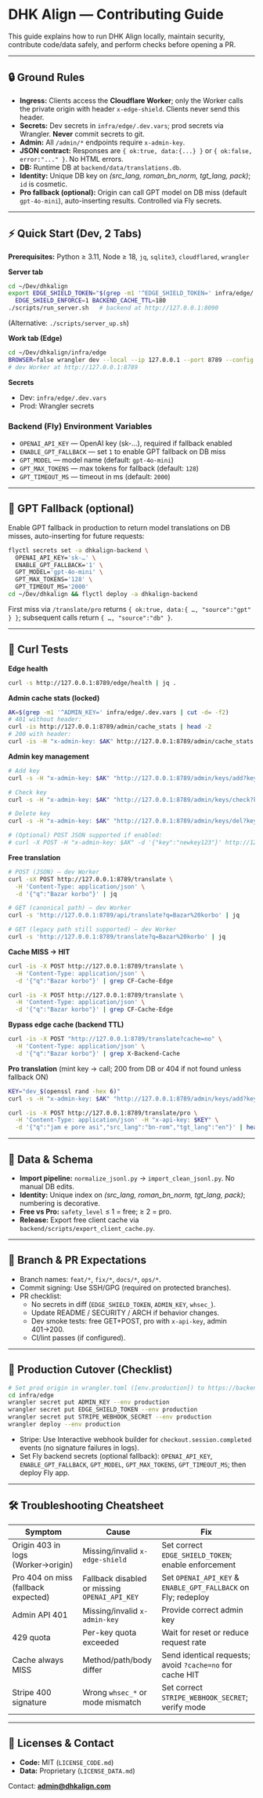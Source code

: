# DHK Align — Contributing Guide

This guide explains how to run DHK Align locally, maintain security, contribute code/data safely, and perform checks before opening a PR.

---

## 🔒 Ground Rules
- **Ingress:** Clients access the **Cloudflare Worker**; only the Worker calls the private origin with header `x-edge-shield`. Clients never send this header.
- **Secrets:** Dev secrets in `infra/edge/.dev.vars`; prod secrets via Wrangler. **Never** commit secrets to git.
- **Admin:** All `/admin/*` endpoints require `x-admin-key`.
- **JSON contract:** Responses are `{ ok:true, data:{...} }` or `{ ok:false, error:"..." }`. No HTML errors.
- **DB:** Runtime DB at `backend/data/translations.db`.
- **Identity:** Unique DB key on *(src_lang, roman_bn_norm, tgt_lang, pack)*; `id` is cosmetic.
- **Pro fallback (optional):** Origin can call GPT model on DB miss (default `gpt-4o-mini`), auto-inserting results. Controlled via Fly secrets.

---

## ⚡ Quick Start (Dev, 2 Tabs)

**Prerequisites:** Python ≥ 3.11, Node ≥ 18, `jq`, `sqlite3`, `cloudflared`, `wrangler`

**Server tab**
```bash
cd ~/Dev/dhkalign
export EDGE_SHIELD_TOKEN="$(grep -m1 '^EDGE_SHIELD_TOKEN=' infra/edge/.dev.vars | cut -d= -f2)" \
  EDGE_SHIELD_ENFORCE=1 BACKEND_CACHE_TTL=180
./scripts/run_server.sh   # backend at http://127.0.0.1:8090
```
(Alternative: `./scripts/server_up.sh`)

**Work tab (Edge)**
```bash
cd ~/Dev/dhkalign/infra/edge
BROWSER=false wrangler dev --local --ip 127.0.0.1 --port 8789 --config wrangler.toml
# dev Worker at http://127.0.0.1:8789
```

**Secrets**
- Dev: `infra/edge/.dev.vars`  
- Prod: Wrangler secrets

### Backend (Fly) Environment Variables
- `OPENAI_API_KEY` — OpenAI key (sk-…), required if fallback enabled
- `ENABLE_GPT_FALLBACK` — set `1` to enable GPT fallback on DB miss
- `GPT_MODEL` — model name (default: `gpt-4o-mini`)
- `GPT_MAX_TOKENS` — max tokens for fallback (default: `128`)
- `GPT_TIMEOUT_MS` — timeout in ms (default: `2000`)

---

## 🤖 GPT Fallback (optional)

Enable GPT fallback in production to return model translations on DB misses, auto-inserting for future requests:

```bash
flyctl secrets set -a dhkalign-backend \
  OPENAI_API_KEY='sk-…' \
  ENABLE_GPT_FALLBACK='1' \
  GPT_MODEL='gpt-4o-mini' \
  GPT_MAX_TOKENS='128' \
  GPT_TIMEOUT_MS='2000'
cd ~/Dev/dhkalign && flyctl deploy -a dhkalign-backend
```

First miss via `/translate/pro` returns `{ ok:true, data:{ …, "source":"gpt" } }`; subsequent calls return `{ …, "source":"db" }`.

---

## 🧪 Curl Tests

**Edge health**
```bash
curl -s http://127.0.0.1:8789/edge/health | jq .
```

**Admin cache stats (locked)**
```bash
AK=$(grep -m1 '^ADMIN_KEY=' infra/edge/.dev.vars | cut -d= -f2)
# 401 without header:
curl -is http://127.0.0.1:8789/admin/cache_stats | head -2
# 200 with header:
curl -is -H "x-admin-key: $AK" http://127.0.0.1:8789/admin/cache_stats | head -2
```

**Admin key management**
```bash
# Add key
curl -s -H "x-admin-key: $AK" "http://127.0.0.1:8789/admin/keys/add?key=newkey123" | jq .

# Check key
curl -s -H "x-admin-key: $AK" "http://127.0.0.1:8789/admin/keys/check?key=newkey123" | jq .

# Delete key
curl -s -H "x-admin-key: $AK" "http://127.0.0.1:8789/admin/keys/del?key=newkey123" | jq .

# (Optional) POST JSON supported if enabled:
# curl -X POST -H "x-admin-key: $AK" -d '{"key":"newkey123"}' http://127.0.0.1:8789/admin/keys/add
```

**Free translation**
```bash
# POST (JSON) — dev Worker
curl -sX POST http://127.0.0.1:8789/translate \
  -H 'Content-Type: application/json' \
  -d '{"q":"Bazar korbo"}' | jq

# GET (canonical path) — dev Worker
curl -s 'http://127.0.0.1:8789/api/translate?q=Bazar%20korbo' | jq

# GET (legacy path still supported) — dev Worker
curl -s 'http://127.0.0.1:8789/translate?q=Bazar%20korbo' | jq
```

**Cache MISS → HIT**
```bash
curl -is -X POST http://127.0.0.1:8789/translate \
  -H 'Content-Type: application/json' \
  -d '{"q":"Bazar korbo"}' | grep CF-Cache-Edge

curl -is -X POST http://127.0.0.1:8789/translate \
  -H 'Content-Type: application/json' \
  -d '{"q":"Bazar korbo"}' | grep CF-Cache-Edge
```

**Bypass edge cache (backend TTL)**
```bash
curl -is -X POST "http://127.0.0.1:8789/translate?cache=no" \
  -H 'Content-Type: application/json' \
  -d '{"q":"Bazar korbo"}' | grep X-Backend-Cache
```

**Pro translation** (mint key → call; 200 from DB or 404 if not found unless fallback ON)
```bash
KEY="dev_$(openssl rand -hex 6)"
curl -s -H "x-admin-key: $AK" "http://127.0.0.1:8789/admin/keys/add?key=$KEY" | jq .

curl -is -X POST http://127.0.0.1:8789/translate/pro \
  -H 'Content-Type: application/json' -H "x-api-key: $KEY" \
  -d '{"q":"jam e pore asi","src_lang":"bn-rom","tgt_lang":"en"}' | head -6
```

---

## 🧬 Data & Schema

- **Import pipeline:** `normalize_jsonl.py` → `import_clean_jsonl.py`. No manual DB edits.
- **Identity:** Unique index on *(src_lang, roman_bn_norm, tgt_lang, pack)*; numbering is decorative.
- **Free vs Pro:** `safety_level` ≤ 1 = free; ≥ 2 = pro.
- **Release:** Export free client cache via `backend/scripts/export_client_cache.py`.

---

## 🔀 Branch & PR Expectations

- Branch names: `feat/*`, `fix/*`, `docs/*`, `ops/*`.
- Commit signing: Use SSH/GPG (required on protected branches).
- PR checklist:
  - No secrets in diff (`EDGE_SHIELD_TOKEN`, `ADMIN_KEY`, `whsec_`).
  - Update README / SECURITY / ARCH if behavior changes.
  - Dev smoke tests: free GET+POST, pro with `x-api-key`, admin 401→200.
  - CI/lint passes (if configured).

---

## 🚀 Production Cutover (Checklist)

```bash
# Set prod origin in wrangler.toml ([env.production]) to https://backend.dhkalign.com
cd infra/edge
wrangler secret put ADMIN_KEY --env production
wrangler secret put EDGE_SHIELD_TOKEN --env production
wrangler secret put STRIPE_WEBHOOK_SECRET --env production
wrangler deploy --env production
```

- Stripe: Use Interactive webhook builder for `checkout.session.completed` events (no signature failures in logs).
- Set Fly backend secrets (optional fallback): `OPENAI_API_KEY`, `ENABLE_GPT_FALLBACK`, `GPT_MODEL`, `GPT_MAX_TOKENS`, `GPT_TIMEOUT_MS`; then deploy Fly app.

---

## 🛠 Troubleshooting Cheatsheet

| Symptom                               | Cause                          | Fix                                                      |
|-------------------------------------|-------------------------------|----------------------------------------------------------|
| Origin 403 in logs (Worker→origin)  | Missing/invalid `x-edge-shield` | Set correct `EDGE_SHIELD_TOKEN`; enable enforcement       |
| Pro 404 on miss (fallback expected) | Fallback disabled or missing `OPENAI_API_KEY` | Set `OPENAI_API_KEY` & `ENABLE_GPT_FALLBACK` on Fly; redeploy |
| Admin API 401                       | Missing/invalid `x-admin-key`  | Provide correct admin key                                 |
| 429 quota                          | Per-key quota exceeded         | Wait for reset or reduce request rate                    |
| Cache always MISS                  | Method/path/body differ        | Send identical requests; avoid `?cache=no` for cache HIT |
| Stripe 400 signature               | Wrong `whsec_*` or mode mismatch | Set correct `STRIPE_WEBHOOK_SECRET`; verify mode         |

---

## 📄 Licenses & Contact

- **Code:** MIT (`LICENSE_CODE.md`)  
- **Data:** Proprietary (`LICENSE_DATA.md`)

Contact: **admin@dhkalign.com**